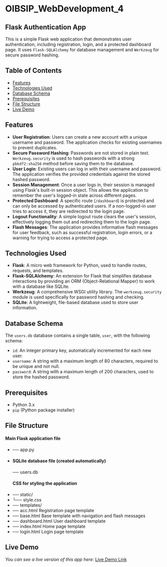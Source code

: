 # OIBSIP_WebDevelopment_4
## Flask Authentication App

This is a simple Flask web application that demonstrates user authentication, including registration, login, and a protected dashboard page. It uses `Flask-SQLAlchemy` for database management and `Werkzeug` for secure password hashing.

## Table of Contents

- [Features](#features)
- [Technologies Used](#technologies-used)
- [Database Schema](#database-schema)
- [Prerequisites](#prerequisites)
- [File Structure](#file-structure)
- [Live Demo](#live-demo)

## Features

- **User Registration**: Users can create a new account with a unique username and password. The application checks for existing usernames to prevent duplicates.
- **Secure Password Hashing**: Passwords are not stored in plain text. `Werkzeug.security` is used to hash passwords with a strong `pbkdf2:sha256` method before saving them to the database.
- **User Login**: Existing users can log in with their username and password. The application verifies the provided credentials against the stored hashed password.
- **Session Management**: Once a user logs in, their session is managed using Flask's built-in session object. This allows the application to remember the user's logged-in state across different pages.
- **Protected Dashboard**: A specific route (`/dashboard`) is protected and can only be accessed by authenticated users. If a non-logged-in user tries to access it, they are redirected to the login page.
- **Logout Functionality**: A simple logout route clears the user's session, effectively logging them out and redirecting them to the login page.
- **Flash Messages**: The application provides informative flash messages for user feedback, such as successful registration, login errors, or a warning for trying to access a protected page.

## Technologies Used

- **Flask**: A micro web framework for Python, used to handle routes, requests, and templates.
- **Flask-SQLAlchemy**: An extension for Flask that simplifies database interactions by providing an ORM (Object-Relational Mapper) to work with a database like SQLite.
- **Werkzeug**: A comprehensive WSGI utility library. The `werkzeug.security` module is used specifically for password hashing and checking.
- **SQLite**: A lightweight, file-based database used to store user information.

## Database Schema

The `users.db` database contains a single table, `user`, with the following schema:

- `id`: An integer primary key, automatically incremented for each new user.
- `username`: A string with a maximum length of 80 characters, required to be unique and not null.
- `password`: A string with a maximum length of 200 characters, used to store the hashed password.

## Prerequisites

- Python 3.x
- `pip` (Python package installer)

## File Structure
 #### Main Flask application file
- ── app.py
- #### SQLite database file (created automatically)
  ── users.db
  #### CSS for styling the application         
- ── static/
-   └── style.css       
- ── templates/
- ── acc.html         Registration page template
- ── base.html        Base template with navigation and flash messages
- ── dashboard.html   User dashboard template
- ── index.html       Home page template
- ── login.html       Login page template

## Live Demo

*You can see a live version of this app here:* [Live Demo Link](https://oibsip-webdevelopment-4-3.onrender.com/)
